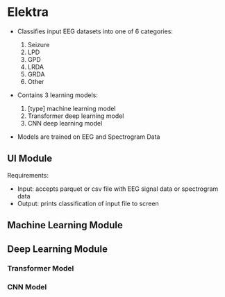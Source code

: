 # Elektra
* Classifies input EEG datasets into one of 6 categories:
  1. Seizure
  2. LPD 
  3. GPD
  4. LRDA
  5. GRDA
  6. Other

* Contains 3 learning models:
  1. [type] machine learning model
  2. Transformer deep learning model
  3. CNN deep learning model

* Models are trained on EEG and Spectrogram Data

## UI Module
Requirements:
  * Input: accepts parquet or csv file with EEG signal data or spectrogram data
  * Output: prints classification of input file to screen

## Machine Learning Module

## Deep Learning Module

### Transformer Model

### CNN Model


